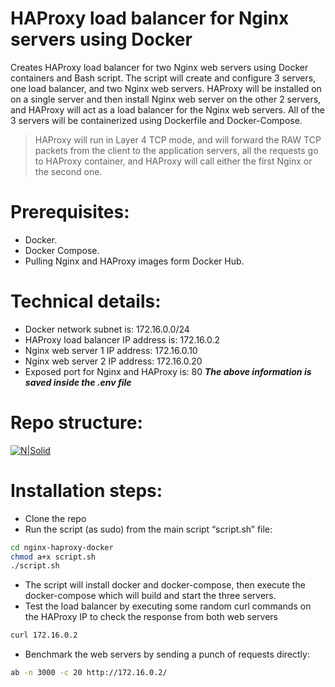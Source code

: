 # HAProxy load balancer for Nginx servers using Docker

Creates HAProxy load balancer for two Nginx web servers using Docker containers and Bash script. The script will create and configure 3 servers, one load balancer, and two Nginx web servers. HAProxy will be installed on on a single server and then install Nginx web server on the other 2 servers, and HAProxy will act as a load balancer for the Nginx web servers. All of the 3 servers will be containerized using Dockerfile and Docker-Compose.

>HAProxy will run in Layer 4 TCP mode, and will forward the RAW TCP packets from the client to the application servers, all the requests go to HAProxy container, and HAProxy will call either the first Nginx or the second one.

# Prerequisites:
 - Docker.
 - Docker Compose.
 - Pulling Nginx and HAProxy images form Docker Hub.


# Technical details:
 - Docker network subnet is: 172.16.0.0/24
 - HAProxy load balancer IP address is: 172.16.0.2
 - Nginx web server 1 IP address: 172.16.0.10
 - Nginx web server 2 IP address: 172.16.0.20
 - Exposed port for Nginx and HAProxy is: 80
***The above information is saved inside the .env file***


# Repo structure:
[![N|Solid](https://cldup.com/dTxpPi9lDf.thumb.png)](https://nodesource.com/products/nsolid)

# Installation steps:
 - Clone the repo
 - Run the script (as sudo) from the main script “script.sh” file:

```sh
cd nginx-haproxy-docker
chmod a+x script.sh
./script.sh
```
 - The script will install docker and docker-compose, then execute the docker-compose which will build and start the three servers.
 - Test the load balancer by executing some random curl commands on the HAProxy IP to check the response from both web servers

 ```sh
curl 172.16.0.2
```

 - Benchmark the web servers by sending a punch of requests directly:

 ```sh
ab -n 3000 -c 20 http://172.16.0.2/
```